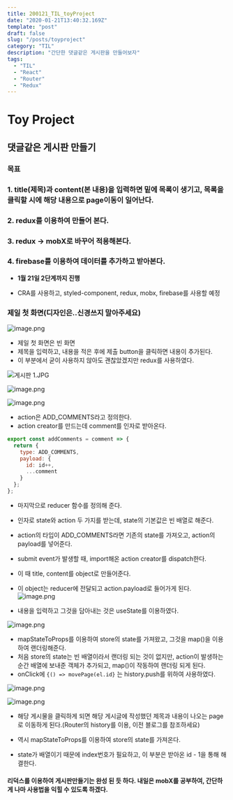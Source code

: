 ```yaml
---
title: 200121_TIL_toyProject
date: "2020-01-21T13:40:32.169Z"
template: "post"
draft: false
slug: "/posts/toyproject"
category: "TIL"
description: "간단한 댓글같은 게시판을 만들어보자"
tags:
  - "TIL"
  - "React"
  - "Router"
  - "Redux"
---
```


# Toy Project

## 댓글같은 게시판 만들기

### 목표

### 1. title(제목)과 content(본 내용)을 입력하면 밑에 목록이 생기고, 목록을 클릭할 시에 해당 내용으로 page이동이 일어난다.

### 2. redux를 이용하여 만들어 본다.

### 3. redux -> mobX로 바꾸어 적용해본다.

### 4. firebase를 이용하여 데이터를 추가하고 받아본다.

- **1월 21일 2단계까지 진행**

- CRA를 사용하고, styled-component, redux, mobx, firebase를 사용할 예정

### 제일 첫 화면(디자인은..신경쓰지 말아주세요)

![image.png](https://images.velog.io/post-images/jotang/bb7151b0-3c44-11ea-9119-39c2819698f6/image.png)

- 제일 첫 화면은 빈 화면
- 제목을 입력하고, 내용을 적은 후에 제출 button을 클릭하면 내용이 추가된다.
- 이 부분에서 굳이 사용하지 않아도 괜찮았겠지만 redux를 사용하였다.

![게시판 1.JPG](https://images.velog.io/post-images/jotang/a704efb0-3c45-11ea-9119-39c2819698f6/게시판-1.JPG)

![image.png](https://images.velog.io/post-images/jotang/9cf344e0-3c45-11ea-8ffc-814f6f5e3208/image.png)

![image.png](https://images.velog.io/post-images/jotang/06b0aa80-3c46-11ea-8ffc-814f6f5e3208/image.png)

- action은 ADD_COMMENTS라고 정의한다.
- action creator를 만드는데 comment를 인자로 받아온다.

```jsx
export const addComments = comment => {
  return {
    type: ADD_COMMENTS,
    payload: {
      id: id++,
      ...comment
    }
  };
};
```

- 마지막으로 reducer 함수를 정의해 준다.
- 인자로 state와 action 두 가지를 받는데, state의 기본값은 빈 배열로 해준다.
- action의 타입이 ADD_COMMENTS라면 기존의 state를 가져오고, action의 payload를 넣어준다.

- submit event가 발생할 때, import해온 action creator를 dispatch한다.
- 이 때 title, content를 object로 만들어준다.
- 이 object는 reducer에 전달되고 action.payload로 들어가게 된다.
  ![image.png](https://images.velog.io/post-images/jotang/eaeefe90-3c46-11ea-9f10-23326a2d3e90/image.png)

- 내용을 입력하고 그것을 담아내는 것은 useState를 이용하였다.

![image.png](https://images.velog.io/post-images/jotang/a8ef6fb0-3c47-11ea-9119-39c2819698f6/image.png)

- mapStateToProps를 이용하여 store의 state를 가져왔고, 그것을 map()을 이용하여 랜더링해준다.
- 처음 store의 state는 빈 배열이라서 랜더링 되는 것이 없지만, action이 발생하는 순간 배열에 보내준 객체가 추가되고, map()이 작동하여 랜더링 되게 된다.
- onClick에 `{() => movePage(el.id}` 는 history.push를 위하여 사용하였다.

![image.png](https://images.velog.io/post-images/jotang/3be64500-3c48-11ea-9119-39c2819698f6/image.png)

![image.png](https://images.velog.io/post-images/jotang/86b51e30-3c48-11ea-9f10-23326a2d3e90/image.png)

- 해당 게시물을 클릭하게 되면 해당 게시글에 작성했던 제목과 내용이 나오는 page로 이동하게 된다.(Router의 history를 이용, 이전 블로그를 참조하세요)

- 역시 mapStateToProps를 이용하여 store의 state를 가져온다.
- state가 배열이기 때문에 index번호가 필요하고, 이 부분은 받아온 id - 1을 통해 해결한다.

#### 리덕스를 이용하여 게시판만들기는 완성 된 듯 하다. 내일은 mobX를 공부하여, 간단하게 나마 사용법을 익힐 수 있도록 하겠다.
